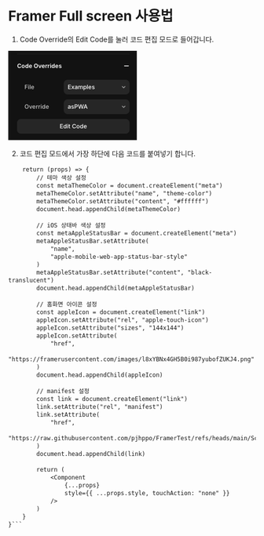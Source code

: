 # Framer Full screen 사용법

1. Code Override의 Edit Code를 눌러 코드 편집 모드로 들어갑니다.


<img src="https://github.com/pjhppo/FramerTest/blob/main/Images/Guide.png" alt="가이드 이미지1" width="262" height="182">

2. 코드 편집 모드에서 가장 하단에 다음 코드를 붙여넣기 합니다.

```export function asPWA(Component): ComponentType {
    return (props) => {
        // 테마 색상 설정
        const metaThemeColor = document.createElement("meta")
        metaThemeColor.setAttribute("name", "theme-color")
        metaThemeColor.setAttribute("content", "#ffffff")
        document.head.appendChild(metaThemeColor)

        // iOS 상태바 색상 설정
        const metaAppleStatusBar = document.createElement("meta")
        metaAppleStatusBar.setAttribute(
            "name",
            "apple-mobile-web-app-status-bar-style"
        )
        metaAppleStatusBar.setAttribute("content", "black-translucent")
        document.head.appendChild(metaAppleStatusBar)

        // 홈화면 아이콘 설정
        const appleIcon = document.createElement("link")
        appleIcon.setAttribute("rel", "apple-touch-icon")
        appleIcon.setAttribute("sizes", "144x144")
        appleIcon.setAttribute(
            "href",
            "https://framerusercontent.com/images/l8xYBNx4GH5B0i987yubofZUKJ4.png"
        )
        document.head.appendChild(appleIcon)

        // manifest 설정
        const link = document.createElement("link")
        link.setAttribute("rel", "manifest")
        link.setAttribute(
            "href",
            "https://raw.githubusercontent.com/pjhppo/FramerTest/refs/heads/main/Scripts/Framerapp.webmanifest"
        )
        document.head.appendChild(link)

        return (
            <Component
                {...props}
                style={{ ...props.style, touchAction: "none" }}
            />
        )
    }
}```
